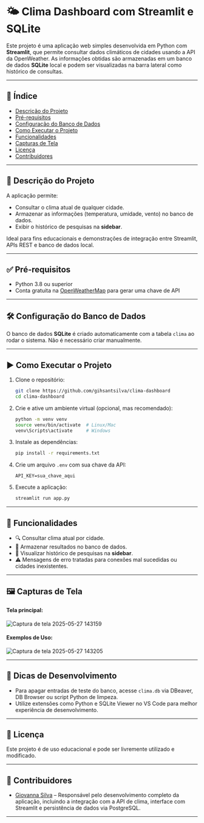 # 🌤️ Clima Dashboard com Streamlit e SQLite

Este projeto é uma aplicação web simples desenvolvida em Python com **Streamlit**, que permite consultar dados climáticos de cidades usando a API da OpenWeather. As informações obtidas são armazenadas em um banco de dados **SQLite** local e podem ser visualizadas na barra lateral como histórico de consultas.

---

## 📑 Índice

* [Descrição do Projeto](#descrição-do-projeto)
* [Pré-requisitos](#pré-requisitos)
* [Configuração do Banco de Dados](#configuração-do-banco-de-dados)
* [Como Executar o Projeto](#como-executar-o-projeto)
* [Funcionalidades](#funcionalidades)
* [Capturas de Tela](#capturas-de-tela)
* [Licença](#licença)
* [Contribuidores](#contribuidores)

---

## 🧾 Descrição do Projeto

A aplicação permite:

* Consultar o clima atual de qualquer cidade.
* Armazenar as informações (temperatura, umidade, vento) no banco de dados.
* Exibir o histórico de pesquisas na **sidebar**.

Ideal para fins educacionais e demonstrações de integração entre Streamlit, APIs REST e banco de dados local.

---

## ✅ Pré-requisitos

* Python 3.8 ou superior
* Conta gratuita na [OpenWeatherMap](https://openweathermap.org/api) para gerar uma chave de API

---

## 🛠️ Configuração do Banco de Dados

O banco de dados **SQLite** é criado automaticamente com a tabela `clima` ao rodar o sistema. Não é necessário criar manualmente.

---

## ▶️ Como Executar o Projeto

1. Clone o repositório:

   ```bash
   git clone https://github.com/gihsantsilva/clima-dashboard
   cd clima-dashboard
   ```

2. Crie e ative um ambiente virtual (opcional, mas recomendado):

   ```bash
   python -m venv venv
   source venv/bin/activate  # Linux/Mac
   venv\Scripts\activate     # Windows
   ```

3. Instale as dependências:

   ```bash
   pip install -r requirements.txt
   ```

4. Crie um arquivo `.env` com sua chave da API:

   ```
   API_KEY=sua_chave_aqui
   ```

5. Execute a aplicação:

   ```bash
   streamlit run app.py
   ```

---

## 🎯 Funcionalidades

* 🔍 Consultar clima atual por cidade.
* 💾 Armazenar resultados no banco de dados.
* 📜 Visualizar histórico de pesquisas na **sidebar**.
* ⚠️ Mensagens de erro tratadas para conexões mal sucedidas ou cidades inexistentes.

---

## 🖼️ Capturas de Tela

#### Tela principal:
![Captura de tela 2025-05-27 143159](https://github.com/user-attachments/assets/2c7a90cb-f994-40a6-a8af-764884a4488e)

#### Exemplos de Uso:
![Captura de tela 2025-05-27 143205](https://github.com/user-attachments/assets/92660b4e-5b68-439d-992d-4761459dff3c)

---

## 🧪 Dicas de Desenvolvimento

* Para apagar entradas de teste do banco, acesse `clima.db` via DBeaver, DB Browser ou script Python de limpeza.
* Utilize extensões como Python e SQLite Viewer no VS Code para melhor experiência de desenvolvimento.

---

## 📝 Licença

Este projeto é de uso educacional e pode ser livremente utilizado e modificado.

---

## 🙋 Contribuidores

* [Giovanna Silva](https://github.com/gihsantsilva) – Responsável pelo desenvolvimento completo da aplicação, incluindo a integração com a API de clima, interface com Streamlit e persistência de dados via PostgreSQL.

---
